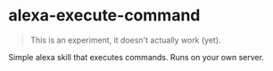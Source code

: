 # alexa-execute-command

> This is an experiment, it doesn't actually work (yet).

Simple alexa skill that executes commands. Runs on your own server.
